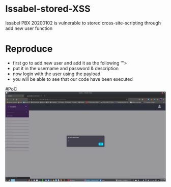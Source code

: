 # Issabel-stored-XSS
Issabel PBX 20200102 is vulnerable to stored cross-site-scripting through add new user function

# Reproduce
- first go to add new user and add it as the following '"><script>alert(1)</script>
- put it in the username and password & description
- now login with the user using the payload
- you will be able to see that our code have been executed

#PoC
<img src="issabel_poc.png">

